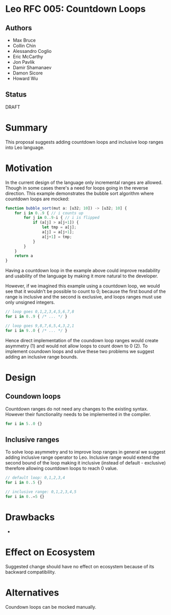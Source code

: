 # Leo RFC 005: Countdown Loops

## Authors

- Max Bruce
- Collin Chin
- Alessandro Coglio
- Eric McCarthy
- Jon Pavlik
- Damir Shamanaev
- Damon Sicore
- Howard Wu

## Status

DRAFT

# Summary

This proposal suggests adding countdown loops and inclusive loop ranges into Leo language.

# Motivation

In the current design of the language only incremental ranges are allowed. Though
in some cases there's a need for loops going in the reverse direction. This example
demonstrates the bubble sort algorithm where countdown loops are mocked:

```ts
function bubble_sort(mut a: [u32; 10]) -> [u32; 10] {
    for i in 0..9 { // i counts up
        for j in 0..9-i { // i is flipped
            if (a[j] > a[j+1]) {
                let tmp = a[j];
                a[j] = a[j+1];
                a[j+1] = tmp;
            }
        }
    }
    return a
}
```

Having a countdown loop in the example above could improve readability and 
usability of the language by making it more natural to the developer.

However, if we imagined this example using a countdown loop, we would see that 
it wouldn't be possible to count to 0; because the first bound of the range is
inclusive and the second is exclusive, and loops ranges must use only unsigned integers.

```ts
// loop goes 0,1,2,3,4,5,6,7,8
for i in 0..9 { /* ... */ }

// loop goes 9,8,7,6,5,4,3,2,1 
for i in 9..0 { /* ... */ }
```

Hence direct implementation of the coundown loop ranges would create asymmetry (1)
and would not allow loops to count down to 0 (2). To implement coundown loops and 
solve these two problems we suggest adding an inclusive range bounds.

# Design

## Coundown loops

Countdown ranges do not need any changes to the existing syntax. However their 
functionality needs to be implemented in the compiler.

```ts
for i in 5..0 {}
```

## Inclusive ranges

To solve loop asymmetry and to improve loop ranges in general we suggest adding 
inclusive range operator to Leo. Inclusive range would extend the second bound 
of the loop making it inclusive (instead of default - exclusive) 
therefore allowing countdown loops to reach 0 value.

```ts
// default loop: 0,1,2,3,4
for i in 0..5 {}

// inclusive range: 0,1,2,3,4,5
for i in 0..=5 {}
```

# Drawbacks

- 

# Effect on Ecosystem

Suggested change should have no effect on ecosystem because of its backward compatibility.

# Alternatives

Coundown loops can be mocked manually. 
